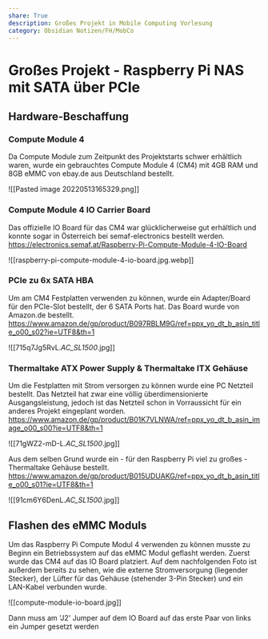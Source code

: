 ```yaml
---
share: True
description: Großes Projekt in Mobile Computing Vorlesung
category: Obsidian Notizen/FH/MobCo
---
```

# Großes Projekt - Raspberry Pi NAS mit SATA über PCIe

## Hardware-Beschaffung
### Compute Module 4
Da Compute Module zum Zeitpunkt des Projektstarts schwer erhältlich waren, wurde ein gebrauchtes Compute Module 4 (CM4) mit 4GB RAM und 8GB eMMC von ebay.de aus Deutschland bestellt.

![[Pasted image 20220513165329.png]]



### Compute Module 4 IO Carrier Board
Das offizielle IO Board für das CM4 war glücklicherweise gut erhältlich und konnte sogar in Österreich bei semaf-electronics bestellt werden. https://electronics.semaf.at/Raspberry-Pi-Compute-Module-4-IO-Board

![[raspberry-pi-compute-module-4-io-board.jpg.webp]]


### PCIe zu 6x SATA HBA
Um am CM4 Festplatten verwenden zu können, wurde ein Adapter/Board für den PCIe-Slot bestellt, der 6 SATA Ports hat. Das Board wurde von Amazon.de bestellt. https://www.amazon.de/gp/product/B097RBLM9G/ref=ppx_yo_dt_b_asin_title_o00_s02?ie=UTF8&th=1

![[715q7Jg5RvL._AC_SL1500_.jpg]]

### Thermaltake ATX Power Supply & Thermaltake ITX Gehäuse
Um die Festplatten mit Strom versorgen zu können wurde eine PC Netzteil bestellt. Das Netzteil hat zwar eine völlig überdimensionierte Ausgangsleistung, jedoch ist das Netzteil schon in Vorraussicht für ein anderes Projekt eingeplant worden. https://www.amazon.de/gp/product/B01K7VLNWA/ref=ppx_yo_dt_b_asin_image_o00_s00?ie=UTF8&th=1

![[71gWZ2-mD-L._AC_SL1500_.jpg]]


Aus dem selben Grund wurde ein - für den Raspberry Pi viel zu großes - Thermaltake Gehäuse bestellt.
https://www.amazon.de/gp/product/B015UDUAKG/ref=ppx_yo_dt_b_asin_title_o00_s01?ie=UTF8&th=1

![[91cm6Y6DenL._AC_SL1500_.jpg]]


## Flashen des eMMC Moduls
Um das Raspberry Pi Compute Modul 4 verwenden zu können musste zu Beginn ein Betriebssystem auf das eMMC Modul geflasht werden. 
Zuerst wurde das CM4 auf das IO Board platziert. Auf dem nachfolgenden Foto ist außerdem bereits zu sehen, wie die externe Stromversorgung (liegender Stecker), der Lüfter für das Gehäuse (stehender 3-Pin Stecker) und ein LAN-Kabel verbunden wurde.

![[compute-module-io-board.jpg]]

Dann muss am 'J2' Jumper auf dem IO Board auf das erste Paar von links ein Jumper gesetzt werden